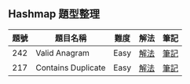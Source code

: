 ## Hashmap 題型整理

| 題號 | 題目名稱 | 難度 | 解法 | 筆記 |
|------|----------|------|------|------|
| 242 | Valid Anagram | Easy | [解法](242_valid_anagram/solution.go) | [筆記](242_valid_anagram/README.md) |
| 217 | Contains Duplicate | Easy | [解法](217_contains_duplicate/solution.go) | [筆記](217_contains_duplicate/README.md) |
